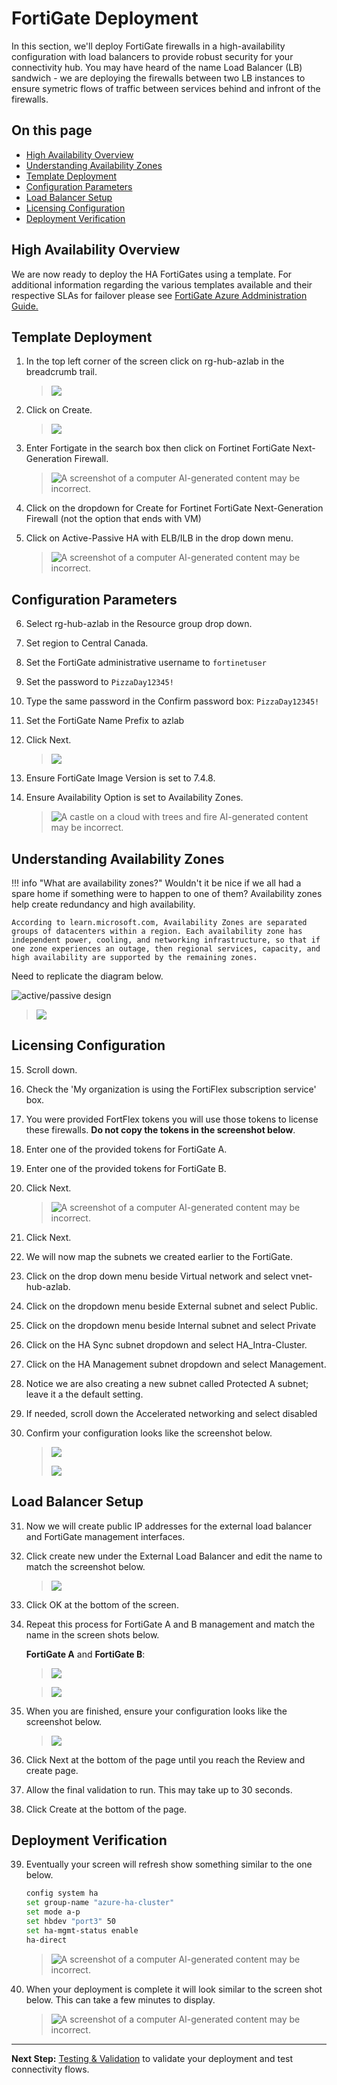 # FortiGate Deployment

In this section, we'll deploy FortiGate firewalls in a high-availability configuration with load balancers to provide robust security for your connectivity hub. You may have heard of the name Load Balancer (LB) sandwich - we are deploying the firewalls between two LB instances to ensure symetric flows of traffic between services behind and infront of the firewalls.

## On this page
- [High Availability Overview](#high-availability-overview)
- [Understanding Availability Zones](#understanding-availability-zones)
- [Template Deployment](#template-deployment)
- [Configuration Parameters](#configuration-parameters)
- [Load Balancer Setup](#load-balancer-setup)
- [Licensing Configuration](#licensing-configuration)
- [Deployment Verification](#deployment-verification)

## High Availability Overview

We are now ready to deploy the HA FortiGates using a template. For additional information regarding the various templates available and their respective SLAs for failover please see [FortiGate Azure Addministration Guide.](https://docs.fortinet.com/document/fortigate-public-cloud/7.4.0/azure-administration-guide/983245)

## Template Deployment

1.  In the top left corner of the screen click on rg-hub-azlab in the breadcrumb trail.

    > ![](images/image20.png)

2.  Click on Create.

    > ![](images/image21.png)

3.  Enter Fortigate in the search box then click on Fortinet FortiGate Next-Generation Firewall.

    > ![A screenshot of a computer AI-generated content may be incorrect.](images/image22.png)

4.  Click on the dropdown for Create for Fortinet FortiGate Next-Generation Firewall (not the option that ends with VM)

5.  Click on Active-Passive HA with ELB/ILB in the drop down menu.

    > ![A screenshot of a computer AI-generated content may be incorrect.](images/image23.png)


## Configuration Parameters

6.  Select rg-hub-azlab in the Resource group drop down.

7.  Set region to Central Canada.

8.  Set the FortiGate administrative username to `fortinetuser`

9.  Set the password to `PizzaDay12345!`

10. Type the same password in the Confirm password box: `PizzaDay12345!`

11. Set the FortiGate Name Prefix to azlab

12. Click Next.

    > ![](images/image24.png)


13. Ensure FortiGate Image Version is set to 7.4.8.

14. Ensure Availability Option is set to Availability Zones.

    > ![A castle on a cloud with trees and fire AI-generated content may be incorrect.](images/image25.png)

## Understanding Availability Zones

!!! info "What are availability zones?"
    Wouldn't it be nice if we all had a spare home if something were to happen to one of them? Availability zones help create redundancy and high availability. 
    
    According to learn.microsoft.com, Availability Zones are separated groups of datacenters within a region. Each availability zone has independent power, cooling, and networking infrastructure, so that if one zone experiences an outage, then regional services, capacity, and high availability are supported by the remaining zones.

Need to replicate the diagram below.

![active/passive design](images/image26.png)

> ![](images/image27.png)

## Licensing Configuration

15. Scroll down.

16. Check the 'My organization is using the FortiFlex subscription service' box.

17. You were provided FortFlex tokens you will use those tokens to license these firewalls. **Do not copy the tokens in the screenshot below**.

18. Enter one of the provided tokens for FortiGate A.

19. Enter one of the provided tokens for FortiGate B.

20. Click Next.

    > ![A screenshot of a computer AI-generated content may be incorrect.](images/image28.png)


21.  Click Next.

22. We will now map the subnets we created earlier to the FortiGate.

23. Click on the drop down menu beside Virtual network and select vnet-hub-azlab.

24. Click on the dropdown menu beside External subnet and select Public.

25. Click on the dropdown menu beside Internal subnet and select Private

26. Click on the HA Sync subnet dropdown and select HA_Intra-Cluster.

27. Click on the HA Management subnet dropdown and select Management.

28. Notice we are also creating a new subnet called Protected A subnet; leave it a the default setting.

29. If needed, scroll down the Accelerated networking and select disabled

30. Confirm your configuration looks like the screenshot below.

    > ![](images/image29.png)
    >
    > ![](images/image30.png)

## Load Balancer Setup

31. Now we will create public IP addresses for the external load balancer and FortiGate management interfaces.

32. Click create new under the External Load Balancer and edit the name to match the screenshot below.

    > ![](images/image31.png)

33. Click OK at the bottom of the screen.

34. Repeat this process for FortiGate A and B management and match the name in the screen shots below.

    **FortiGate A** and **FortiGate B**:

    > ![](images/image32.png)

    > ![](images/image33.png)

35. When you are finished, ensure your configuration looks like the screenshot below.

    > ![](images/image34.png)

36. Click Next at the bottom of the page until you reach the Review and create page.

37. Allow the final validation to run. This may take up to 30 seconds.

38. Click Create at the bottom of the page.

## Deployment Verification

39. Eventually your screen will refresh show something similar to the one below.

    ```bash
    config system ha
    set group-name "azure-ha-cluster"
    set mode a-p
    set hbdev "port3" 50
    set ha-mgmt-status enable
    ha-direct
    ```

    > ![A screenshot of a computer AI-generated content may be incorrect.](images/image35.png)

40. When your deployment is complete it will look similar to the screen shot below. This can take a few minutes to display.

    > ![A screenshot of a computer AI-generated content may be incorrect.](images/image36.png)

---

**Next Step:** [Testing & Validation](03-architecture-validation.md) to validate your deployment and test connectivity flows.
